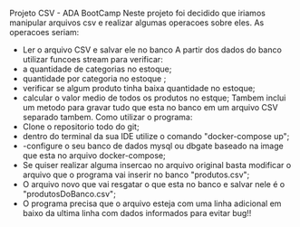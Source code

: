 Projeto CSV - ADA BootCamp
Neste projeto foi decidido que iriamos manipular arquivos csv e realizar algumas operacoes sobre eles.
As operacoes seriam:
- Ler o arquivo CSV e salvar ele no banco
 A partir dos dados do banco utilizar funcoes stream para verificar:
- a quantidade de categorias no estoque;
- quantidade por categoria no estoque ;
- verificar se algum produto tinha baixa quantidade no estoque;
- calcular o valor medio de todos os produtos no estque;
  Tambem inclui um metodo para gravar tudo que esta no banco em um arquivo CSV separado tambem.
Como utilizar o programa:
- Clone o repositorio todo do git;
-  dentro do terminal da sua IDE utilize o comando "docker-compose up";
-  -configure o seu banco de dados mysql ou dbgate baseado na image que esta no arquivo docker-compose;
-  Se quiser realizar alguma insercao no arquivo original basta modificar o arquivo que o programa vai inserir no banco "produtos.csv";
-  O arquivo novo que vai resgatar o que esta no banco e salvar nele é o "produtosDoBanco.csv";
-  O programa precisa que o arquivo esteja com uma linha adicional em baixo da ultima linha com dados informados para evitar bug!!
  

